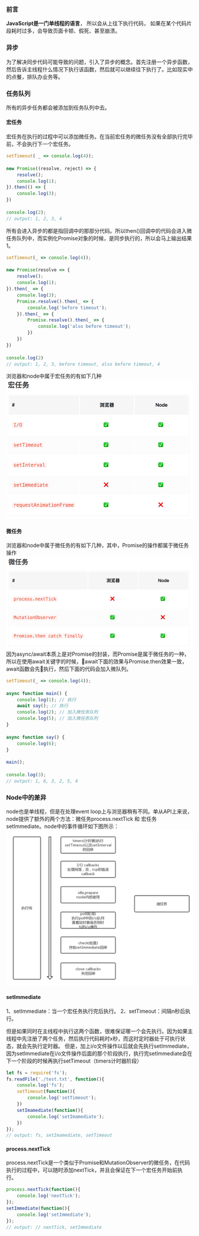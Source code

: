 ### 前言
**JavaScript是一门单线程的语言**，
所以会从上往下执行代码，
如果在某个代码片段耗时过多，会导致页面卡顿、假死、甚至崩溃。

### 异步
为了解决同步代码可能导致的问题，引入了异步的概念。首先注册一个异步函数，然后告诉主线程什么情况下执行该函数，然后就可以继续往下执行了。比如现实中的点餐，排队办业务等。

### 任务队列
所有的异步任务都会被添加到任务队列中去。

#### 宏任务
宏任务在执行的过程中可以添加微任务。在当前宏任务的微任务没有全部执行完毕前，不会执行下一个宏任务。
```js
setTimeout( _ => console.log(4));

new Promise((resolve, reject) => {
    resolve();
    console.log(1);
}).then(() => {
    console.log(3);
})

console.log(2);
// output: 1, 2, 3, 4
```
所有会进入异步的都是指回调中的那部分代码。所以then()回调中的代码会进入微任务队列中，而实例化Promise对象的时候，是同步执行的，所以会马上输出结果1。

```js
setTimeout(_ => console.log(4));

new Promise(resolve => {
    resolve();
    console.log(1);
}).then(_ => {
    console.log(3);
    Promise.resolve().then(_ => {
        console.log('before timeout');
    }).then(_ => {
        Promise.resolve().then(_ => {
            console.log('also before timeout');
        })
    })
})

console.log(2)
// output: 1, 2, 3, before timeout, also before timeout, 4
```
浏览器和node中属于宏任务的有如下几种
![宏任务](../image/task-01.png)

#### 微任务
浏览器和node中属于微任务的有如下几种，其中，Promise的操作都属于微任务操作
![微任务](../image/micro-task.png)
因为async/await本质上是对Promise的封装，而Promise是属于微任务的一种，所以在使用await关键字的时候，await下面的效果与Promise.then效果一致，await函数会先执行，然后下面的代码会加入微队列。
```js
setTimeout(_ => console.log(4));

async function main() {
    console.log(1); // 执行
    await say(); // 执行
    console.log(2); // 加入微任务队列
    console.log(5); // 加入微任务队列
}

async function say() {
    console.log(6);
}

main();

console.log(3);
// output: 1, 6, 3, 2, 5, 4 
```
### Node中的差异
node也是单线程，但是在处理event loop上与浏览器稍有不同。单从API上来说，node提供了额外的两个方法：微任务process.nextTick 和 宏任务 setImmediate。node中的事件循环如下图所示：
![event loop](../image/node-event-loop.png)

#### setImmediate
1、setImmediate：当一个宏任务执行完后执行。
2、setTimeout：间隔n秒后执行。

但是如果同时在主线程中执行这两个函数，很难保证哪一个会先执行。因为如果主线程中先注册了两个任务，然后执行代码耗时x秒，而这时定时器处于可执行状态，就会先执行定时器。
但是，加上i/o文件操作以后就会先执行setImmediate，因为setImmediate在i/o文件操作后面的那个阶段执行，执行完setImmediate会在下一个阶段的时候再执行setTimeout（timers计时器阶段）
```js
let fs = require('fs');
fs.readFile('./test.txt', function(){
    console.log('fs');
    setTimeout(function(){
        console.log('setTimeout');
    })
    setImamediate(function(){
        console.log('setImamediate');
    })
});
// output: fs, setImamediate, setTimeout
```

#### process.nextTick
process.nextTick是一个类似于Promise和MutationObserver的微任务，在代码执行的过程中，可以随时添加nextTick，并且会保证在下一个宏任务开始前执行。
```js
process.nextTick(function(){
    console.log('nextTick');
});
setImmediate(function(){
    console.log('setImmediate');
});
// output: // nextTick, setImmediate
```
